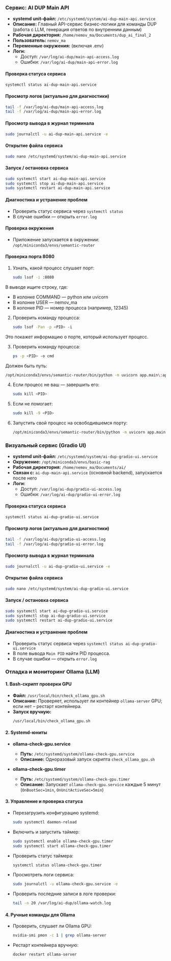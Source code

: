### Сервис: AI DUP Main API

- **systemd unit-файл:** `/etc/systemd/system/ai-dup-main-api.service`
- **Описание:** Главный API-сервис бизнес-логики для команды DUP (работа с LLM, генерация ответов по внутренним данным)
- **Рабочая директория:** `/home/nemov_ma/Documents/dup_ai_final_2`
- **Пользователь:** `nemov_ma`
- **Переменные окружения:** (включая .env)
- **Логи:**
  - Доступ: `/var/log/ai-dup/main-api-access.log`
  - Ошибки: `/var/log/ai-dup/main-api-error.log`

#### Проверка статуса сервиса
```bash
systemctl status ai-dup-main-api.service
```

#### Просмотр логов (актуально для диагностики)
```bash
tail -f /var/log/ai-dup/main-api-access.log
tail -f /var/log/ai-dup/main-api-error.log
```

#### Просмотр вывода в журнал терминала
```bash
sudo journalctl -u ai-dup-main-api.service -e
```

#### Открытие файла сервиса
```bash
sudo nano /etc/systemd/system/ai-dup-main-api.service
```

#### Запуск / остановка сервиса
```bash
sudo systemctl start ai-dup-main-api.service
sudo systemctl stop ai-dup-main-api.service
sudo systemctl restart ai-dup-main-api.service
```

#### Диагностика и устранение проблем
- Проверить статус сервиса через `systemctl status`
- В случае ошибки — открыть `error.log`

#### Проверка окружения
- Приложение запускается в окружении:
  `/opt/miniconda3/envs/semantic-router`

#### Проверка порта 8080

1. Узнать, какой процесс слушает порт:
   ```bash
   sudo lsof -i :8080
   ```
В выводе ищите строку, где:
- В колонке COMMAND — python или uvicorn
- В колонке USER — nemov_ma
- В колонке PID — номер процесса (например, 12345)

2. Проверить команду процесса:
   ```bash
   sudo lsof -Pan -p <PID> -i
   ```
Это покажет информацию о порте, который использует процесс.

3. Проверить команду процесса:
   ```bash
   ps -p <PID> -o cmd
   ```
Должен быть путь:
```bash
/opt/miniconda3/envs/semantic-router/bin/python -m uvicorn app.main\:app --host 0.0.0.0 --port 8080
```

4. Если процесс не ваш — завершить его:
   ```bash
   sudo kill <PID>
   ```

5. Если не помогает:
   ```bash
   sudo kill -9 <PID>
   ```

6. Запустить свой процесс на освободившемся порту:
   ```bash
   /opt/miniconda3/envs/semantic-router/bin/python -m uvicorn app.main\:app --host 0.0.0.0 --port 8080
   ```

### Визуальный сервис (Gradio UI)

- **systemd unit-файл:** `/etc/systemd/system/ai-dup-gradio-ui.service`
- **Окружение:** `/opt/miniconda3/envs/basic-rag`
- **Рабочая директория:** `/home/nemov_ma/Documents/ai/`
- **Связан с:** `ai-dup-main-api.service` (основной backend), запускается после него
- **Логи:**
  - Доступ: `/var/log/ai-dup/gradio-ui-access.log`
  - Ошибки: `/var/log/ai-dup/gradio-ui-error.log`

#### Проверка статуса сервиса
```bash
systemctl status ai-dup-gradio-ui.service
```

#### Просмотр логов (актуально для диагностики)
```bash
tail -f /var/log/ai-dup/gradio-ui-access.log
tail -f /var/log/ai-dup/gradio-ui-error.log
```

#### Просмотр вывода в журнал терминала
```bash
sudo journalctl -u ai-dup-gradio-ui.service -e
```

#### Открытие файла сервиса
```bash
sudo nano /etc/systemd/system/ai-dup-gradio-ui.service
```

#### Запуск / остановка сервиса
```bash
sudo systemctl start ai-dup-gradio-ui.service
sudo systemctl stop ai-dup-gradio-ui.service
sudo systemctl restart ai-dup-gradio-ui.service
```

#### Диагностика и устранение проблем
- Проверить статус сервиса через `systemctl status ai-dup-gradio-ui.service`
- В поле вывода `Main PID` найти PID процесса.
- В случае ошибки — открыть `error.log`

### Отладка и мониторинг Ollama (LLM)

#### 1. Bash-скрипт проверки GPU

- **Файл:** `/usr/local/bin/check_ollama_gpu.sh`
- **Описание:** Проверяет, использует ли контейнер `ollama-server` GPU; если нет – рестарт контейнера.
- **Запуск вручную:**
  ```bash
  /usr/local/bin/check_ollama_gpu.sh
  ```

#### 2. Systemd-юниты

- **ollama-check-gpu.service**
  - **Путь:** `/etc/systemd/system/ollama-check-gpu.service`
  - **Описание:** Одноразовый запуск скрипта `check_ollama_gpu.sh`

- **ollama-check-gpu.timer**
  - **Путь:** `/etc/systemd/system/ollama-check-gpu.timer`
  - **Описание:** Запускает `ollama-check-gpu.service` каждые 5 минут (`OnBootSec=1min`, `OnUnitActiveSec=5min`)

#### 3. Управление и проверка статуса

- Перезагрузить конфигурацию systemd:
  ```bash
  sudo systemctl daemon-reload
  ```

- Включить и запустить таймер:
  ```bash
  sudo systemctl enable ollama-check-gpu.timer
  sudo systemctl start ollama-check-gpu.timer
  ```

- Проверить статус таймера:
  ```bash
  systemctl status ollama-check-gpu.timer
  ```

- Просмотреть логи сервиса:
  ```bash
  sudo journalctl -u ollama-check-gpu.service -e
  ```

- Проверить последние записи в логе проверки:
  ```bash
  tail -n 20 /var/log/ai-dup/ollama-watch.log
  ```

#### 4. Ручные команды для Ollama

- Проверить, слушает ли Ollama GPU:
  ```bash
  nvidia-smi pmon -c 1 | grep ollama-server
  ```

- Рестарт контейнера вручную:
  ```bash
  docker restart ollama-server
  ```
